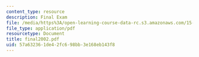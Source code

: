 ```yaml
---
content_type: resource
description: Final Exam
file: /media/https%3A/open-learning-course-data-rc.s3.amazonaws.com/15-057-systems-optimization-spring-2003/57a632361de42fc698bb3e168eb143f8_final2002.pdf
file_type: application/pdf
resourcetype: Document
title: final2002.pdf
uid: 57a63236-1de4-2fc6-98bb-3e168eb143f8
---
```

